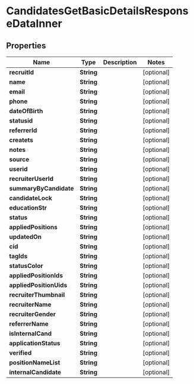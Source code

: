 

# CandidatesGetBasicDetailsResponseDataInner


## Properties

| Name | Type | Description | Notes |
|------------ | ------------- | ------------- | -------------|
|**recruitId** | **String** |  |  [optional] |
|**name** | **String** |  |  [optional] |
|**email** | **String** |  |  [optional] |
|**phone** | **String** |  |  [optional] |
|**dateOfBirth** | **String** |  |  [optional] |
|**statusid** | **String** |  |  [optional] |
|**referrerId** | **String** |  |  [optional] |
|**createts** | **String** |  |  [optional] |
|**notes** | **String** |  |  [optional] |
|**source** | **String** |  |  [optional] |
|**userid** | **String** |  |  [optional] |
|**recruiterUserId** | **String** |  |  [optional] |
|**summaryByCandidate** | **String** |  |  [optional] |
|**candidateLock** | **String** |  |  [optional] |
|**educationStr** | **String** |  |  [optional] |
|**status** | **String** |  |  [optional] |
|**appliedPositions** | **String** |  |  [optional] |
|**updatedOn** | **String** |  |  [optional] |
|**cid** | **String** |  |  [optional] |
|**tagIds** | **String** |  |  [optional] |
|**statusColor** | **String** |  |  [optional] |
|**appliedPositionIds** | **String** |  |  [optional] |
|**appliedPositionUids** | **String** |  |  [optional] |
|**recruiterThumbnail** | **String** |  |  [optional] |
|**recruiterName** | **String** |  |  [optional] |
|**recruiterGender** | **String** |  |  [optional] |
|**referrerName** | **String** |  |  [optional] |
|**isInternalCand** | **String** |  |  [optional] |
|**applicationStatus** | **String** |  |  [optional] |
|**verified** | **String** |  |  [optional] |
|**positionNameList** | **String** |  |  [optional] |
|**internalCandidate** | **String** |  |  [optional] |



